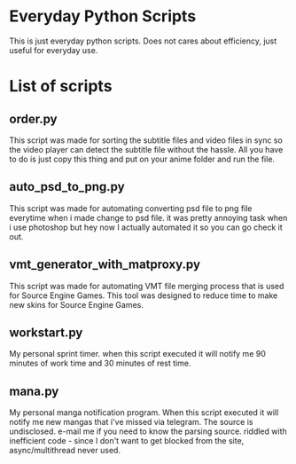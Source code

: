 # Everyday Python Scripts
This is just everyday python scripts. Does not cares about efficiency, just useful for everyday use.

# List of scripts 
## order.py
This script was made for sorting the subtitle files and video files in sync so the video player can detect the subtitle file without the hassle. All you have to do is just copy this thing and put on your anime folder and run the file.
## auto_psd_to_png.py
This script was made for automating converting psd file to png file everytime when i made change to psd file. it was pretty annoying task when i use photoshop but hey now I actually automated it so you can go check it out.
## vmt_generator_with_matproxy.py
This script was made for automating VMT file merging process that is used for Source Engine Games. This tool was designed to reduce time to make new skins for Source Engine Games. 
## workstart.py
My personal sprint timer. when this script executed it will notify me 90 minutes of work time and 30 minutes of rest time.
## mana.py
My personal manga notification program. When this script executed it will notify me new mangas that i've missed via telegram. The source is undisclosed. e-mail me if you need to know the parsing source. 
riddled with inefficient code - since I don't want to get blocked from the site, async/multithread never used.
